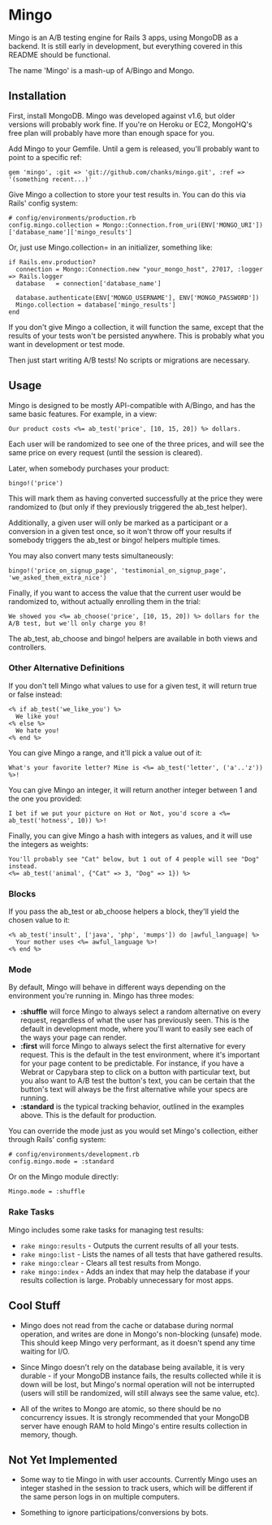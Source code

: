 # Mingo #

Mingo is an A/B testing engine for Rails 3 apps, using MongoDB as a backend. It is still early in development, but everything covered in this README should be functional.

The name 'Mingo' is a mash-up of A/Bingo and Mongo.

## Installation ##

First, install MongoDB. Mingo was developed against v1.6, but older versions will probably work fine. If you're on Heroku or EC2, MongoHQ's free plan will probably have more than enough space for you.

Add Mingo to your Gemfile. Until a gem is released, you'll probably want to point to a specific ref:

    gem 'mingo', :git => 'git://github.com/chanks/mingo.git', :ref => '(something recent...)'

Give Mingo a collection to store your test results in. You can do this via Rails' config system:

    # config/environments/production.rb
    config.mingo.collection = Mongo::Connection.from_uri(ENV['MONGO_URI'])['database_name']['mingo_results']

Or, just use Mingo.collection= in an initializer, something like:

    if Rails.env.production?
      connection = Mongo::Connection.new "your_mongo_host", 27017, :logger => Rails.logger
      database   = connection['database_name']

      database.authenticate(ENV['MONGO_USERNAME'], ENV['MONGO_PASSWORD'])
      Mingo.collection = database['mingo_results']
    end

If you don't give Mingo a collection, it will function the same, except that the results of your tests won't be persisted anywhere. This is probably what you want in development or test mode.

Then just start writing A/B tests! No scripts or migrations are necessary.

## Usage ##

Mingo is designed to be mostly API-compatible with A/Bingo, and has the same basic features. For example, in a view:

    Our product costs <%= ab_test('price', [10, 15, 20]) %> dollars.

Each user will be randomized to see one of the three prices, and will see the same price on every request (until the session is cleared).

Later, when somebody purchases your product:

    bingo!('price')

This will mark them as having converted successfully at the price they were randomized to (but only if they previously triggered the ab_test helper).

Additionally, a given user will only be marked as a participant or a conversion in a given test once, so it won't throw off your results if somebody triggers the ab_test or bingo! helpers multiple times.

You may also convert many tests simultaneously:

    bingo!('price_on_signup_page', 'testimonial_on_signup_page', 'we_asked_them_extra_nice')

Finally, if you want to access the value that the current user would be randomized to, without actually enrolling them in the trial:

    We showed you <%= ab_choose('price', [10, 15, 20]) %> dollars for the A/B test, but we'll only charge you 8!

The ab_test, ab_choose and bingo! helpers are available in both views and controllers.

### Other Alternative Definitions ###

If you don't tell Mingo what values to use for a given test, it will return true or false instead:

    <% if ab_test('we_like_you') %>
      We like you!
    <% else %>
      We hate you!
    <% end %>

You can give Mingo a range, and it'll pick a value out of it:

    What's your favorite letter? Mine is <%= ab_test('letter', ('a'..'z')) %>!

You can give Mingo an integer, it will return another integer between 1 and the one you provided:

    I bet if we put your picture on Hot or Not, you'd score a <%= ab_test('hotness', 10)) %>!

Finally, you can give Mingo a hash with integers as values, and it will use the integers as weights:

    You'll probably see "Cat" below, but 1 out of 4 people will see "Dog" instead.
    <%= ab_test('animal', {"Cat" => 3, "Dog" => 1}) %>

### Blocks ###

If you pass the ab_test or ab_choose helpers a block, they'll yield the chosen value to it:

    <% ab_test('insult', ['java', 'php', 'mumps']) do |awful_language| %>
      Your mother uses <%= awful_language %>!
    <% end %>

### Mode ###

By default, Mingo will behave in different ways depending on the environment you're running in. Mingo has three modes:

* **:shuffle** will force Mingo to always select a random alternative on every request, regardless of what the user has previously seen. This is the default in development mode, where you'll want to easily see each of the ways your page can render.
* **:first** will force Mingo to always select the first alternative for every request. This is the default in the test environment, where it's important for your page content to be predictable. For instance, if you have a Webrat or Capybara step to click on a button with particular text, but you also want to A/B test the button's text, you can be certain that the button's text will always be the first alternative while your specs are running.
* **:standard** is the typical tracking behavior, outlined in the examples above. This is the default for production.

You can override the mode just as you would set Mingo's collection, either through Rails' config system:

    # config/environments/development.rb
    config.mingo.mode = :standard

Or on the Mingo module directly:

    Mingo.mode = :shuffle

### Rake Tasks ###

Mingo includes some rake tasks for managing test results:

* `rake mingo:results` - Outputs the current results of all your tests.
* `rake mingo:list` - Lists the names of all tests that have gathered results.
* `rake mingo:clear` - Clears all test results from Mongo.
* `rake mingo:index` - Adds an index that may help the database if your results collection is large. Probably unnecessary for most apps.

## Cool Stuff ##

* Mingo does not read from the cache or database during normal operation, and writes are done in Mongo's non-blocking (unsafe) mode. This should keep Mingo very performant, as it doesn't spend any time waiting for I/O.

* Since Mingo doesn't rely on the database being available, it is very durable - if your MongoDB instance fails, the results collected while it is down will be lost, but Mingo's normal operation will not be interrupted (users will still be randomized, will still always see the same value, etc).

* All of the writes to Mongo are atomic, so there should be no concurrency issues. It is strongly recommended that your MongoDB server have enough RAM to hold Mingo's entire results collection in memory, though.

## Not Yet Implemented ##

* Some way to tie Mingo in with user accounts. Currently Mingo uses an integer stashed in the session to track users, which will be different if the same person logs in on multiple computers.

* Something to ignore participations/conversions by bots.
